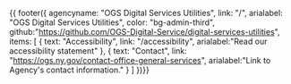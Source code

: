 {{ footer({ 
    agencyname: "OGS Digital Services Utilities",
    link: "/",
    arialabel: "OGS Digital Services Utilities",
    color: "bg-admin-third",
    github:"https://github.com/OGS-Digital-Service/digital-services-utilities",
    items: [
    {
      text: "Accessibility",
      link: "/accessibility",
      arialabel:"Read our accessibility statement"
    },
     {
      text: "Contact",
      link: "https://ogs.ny.gov/contact-office-general-services",
      arialabel:"Link to Agency's contact information."
     }
    ]
      })}}